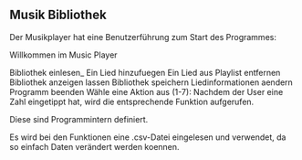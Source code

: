 Musik Bibliothek
--------------------------------------------------------------------
Der Musikplayer hat eine Benutzerführung zum Start des Programmes:

Willkommen im Music Player

Bibliothek einlesen_
Ein Lied hinzufuegen
Ein Lied aus Playlist entfernen
Bibliothek anzeigen lassen
Bibliothek speichern
Liedinformationen aendern
Programm beenden Wähle eine Aktion aus (1-7):
Nachdem der User eine Zahl eingetippt hat, wird die entsprechende Funktion aufgerufen.

Diese sind Programmintern definiert.

Es wird bei den Funktionen eine .csv-Datei eingelesen und verwendet, da so einfach Daten verändert werden koennen.
